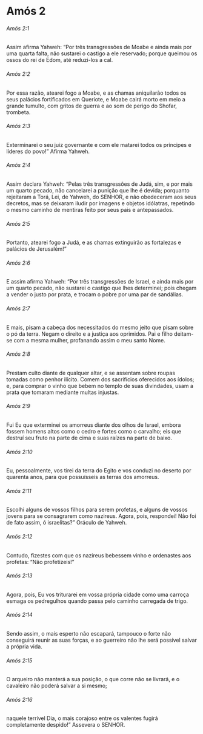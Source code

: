 # Amós 2

###### Amós 2:1

Assim afirma Yahweh: “Por três transgressões de Moabe e ainda mais por uma quarta falta, não sustarei o castigo a ele reservado; porque queimou os ossos do rei de Edom, até reduzi-los a cal.

###### Amós 2:2

Por essa razão, atearei fogo a Moabe, e as chamas aniquilarão todos os seus palácios fortificados em Queriote, e Moabe cairá morto em meio a grande tumulto, com gritos de guerra e ao som de perigo do Shofar, trombeta.

###### Amós 2:3

Exterminarei o seu juiz governante e com ele matarei todos os príncipes e líderes do povo!” Afirma Yahweh.

###### Amós 2:4

Assim declara Yahweh: “Pelas três transgressões de Judá, sim, e por mais um quarto pecado, não cancelarei a punição que lhe é devida; porquanto rejeitaram a Torá, Lei, de Yahweh, do SENHOR, e não obedeceram aos seus decretos, mas se deixaram iludir por imagens e objetos idólatras, repetindo o mesmo caminho de mentiras feito por seus pais e antepassados.

###### Amós 2:5

Portanto, atearei fogo a Judá, e as chamas extinguirão as fortalezas e palácios de Jerusalém!”

###### Amós 2:6

E assim afirma Yahweh: “Por três transgressões de Israel, e ainda mais por um quarto pecado, não sustarei o castigo que lhes determinei; pois chegam a vender o justo por prata, e trocam o pobre por uma par de sandálias.

###### Amós 2:7

E mais, pisam a cabeça dos necessitados do mesmo jeito que pisam sobre o pó da terra. Negam o direito e a justiça aos oprimidos. Pai e filho deitam-se com a mesma mulher, profanando assim o meu santo Nome.

###### Amós 2:8

Prestam culto diante de qualquer altar, e se assentam sobre roupas tomadas como penhor ilícito. Comem dos sacrifícios oferecidos aos ídolos; e, para comprar o vinho que bebem no templo de suas divindades, usam a prata que tomaram mediante multas injustas.

###### Amós 2:9

Fui Eu que exterminei os amorreus diante dos olhos de Israel, embora fossem homens altos como o cedro e fortes como o carvalho; eis que destruí seu fruto na parte de cima e suas raízes na parte de baixo.

###### Amós 2:10

Eu, pessoalmente, vos tirei da terra do Egito e vos conduzi no deserto por quarenta anos, para que possuísseis as terras dos amorreus.

###### Amós 2:11

Escolhi alguns de vossos filhos para serem profetas, e alguns de vossos jovens para se consagrarem como nazireus. Agora, pois, respondei! Não foi de fato assim, ó israelitas?” Oráculo de Yahweh.

###### Amós 2:12

Contudo, fizestes com que os nazireus bebessem vinho e ordenastes aos profetas: “Não profetizeis!”

###### Amós 2:13

Agora, pois, Eu vos triturarei em vossa própria cidade como uma carroça esmaga os pedregulhos quando passa pelo caminho carregada de trigo.

###### Amós 2:14

Sendo assim, o mais esperto não escapará, tampouco o forte não conseguirá reunir as suas forças, e ao guerreiro não lhe será possível salvar a própria vida.

###### Amós 2:15

O arqueiro não manterá a sua posição, o que corre não se livrará, e o cavaleiro não poderá salvar a si mesmo;

###### Amós 2:16

naquele terrível Dia, o mais corajoso entre os valentes fugirá completamente despido!” Assevera o SENHOR.

